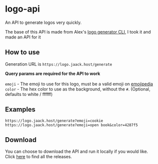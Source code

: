 # logo-api

An API to generate logos very quickly.

The base of this API is made from Alex's [logo generator CLI](https://gitlab.com/honour/logo-generator), I took it and made an API for it

## How to use

Generation URL is `https://logo.jaack.host/generate` <br>

**Query params are required for the API to work** <br><br>
`emoji` - The emoji to use for this logo, must be a valid emoji on [emojipedia](https://emojipedia.org/) <br>
`color` - The hex color to use as the background, without the `#`. (Optional, defaults to white / ffffff)

## Examples

`https://logo.jaack.host/generate?emoji=cookie` <br>
`https://logo.jaack.host/generate?emoji=open book&color=4287f5`

## Download

You can choose to download the API and run it locally if you would like. Click [here](https://github.com/astridlol/logo-api/releases) to find all the releases.
